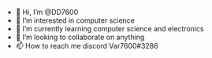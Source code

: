 - 👋 Hi, I’m @DD7600
- 👀 I’m interested in computer science 
- 🌱 I’m currently learning computer science and electronics
- 💞️ I’m looking to collaborate on anything 
- 📫 How to reach me discord Var7600#3286

<!---
DD7600/DD7600 is a ✨ special ✨ repository because its `README.md` (this file) appears on your GitHub profile.
You can click the Preview link to take a look at your changes.
--->
